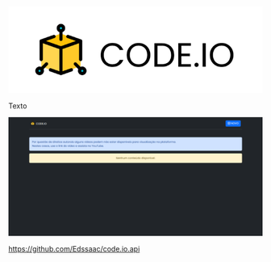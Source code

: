 <div align="center">

  ![code.io](https://raw.githubusercontent.com/Edssaac/code.io/main/public/images/code.io.png?token=GHSAT0AAAAAABJM5EC2RX74GYQY3TXDZLMQYW2VDJQ)
  
</div>

<div>
 
   <p>
    Texto
   </p>
  
</div>


<div align="center">

  ![code.io](https://raw.githubusercontent.com/Edssaac/code.io/main/public/images/codeio.gif?token=GHSAT0AAAAAABJM5EC37ZF7N63O56GOK45EYW2VDLQ)
  
</div>


https://github.com/Edssaac/code.io.api
